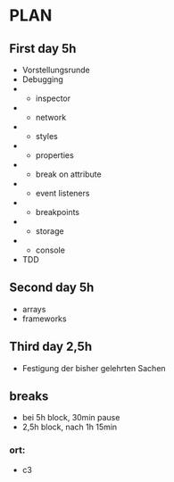 # PLAN

## First day 5h
* Vorstellungsrunde
* Debugging
* * inspector
* * network
* * styles
* * properties
* * break on attribute
* * event listeners
* * breakpoints
* * storage
* * console
* TDD

## Second day 5h
* arrays
* frameworks

## Third day 2,5h
* Festigung der bisher gelehrten Sachen


## breaks
* bei 5h block, 30min pause
* 2,5h block, nach 1h 15min

### ort: 
* c3
